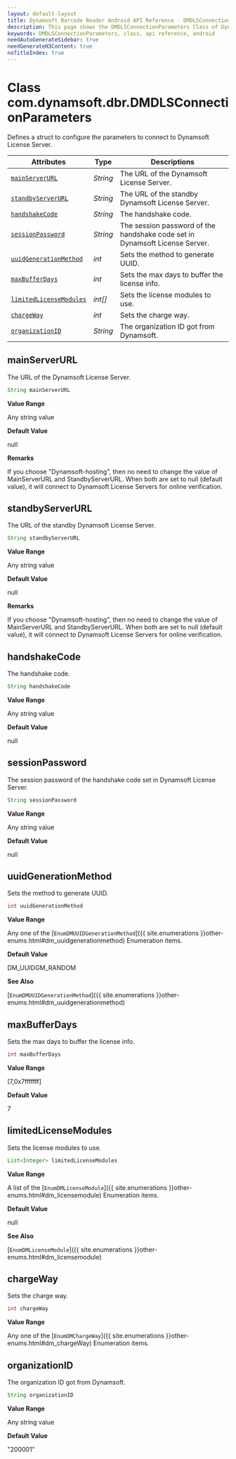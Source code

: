 ```yaml
---
layout: default-layout
title: Dynamsoft Barcode Reader Android API Reference - DMDLSConnectionParameters Class
description: This page shows the DMDLSConnectionParameters Class of Dynamsoft Barcode Reader for Android SDK.
keywords: DMDLSConnectionParameters, class, api reference, android
needAutoGenerateSidebar: true
needGenerateH3Content: true
noTitleIndex: true
---
```



# Class com.dynamsoft.dbr.DMDLSConnectionParameters

Defines a struct to configure the parameters to connect to Dynamsoft License Server.  

| Attributes | Type | Descriptions |
|----------- | ---- | ----------- |
| [`mainServerURL`](#mainserverurl) | *String* | The URL of the Dynamsoft License Server. |
| [`standbyServerURL`](#standbyserverurl) | *String* | The URL of the standby Dynamsoft License Server. |
| [`handshakeCode`](#handshakecode) | *String* | The handshake code. |
| [`sessionPassword`](#sessionpassword) | *String* | The session password of the handshake code set in Dynamsoft License Server. |
| [`uuidGenerationMethod`](#uuidgenerationmethod) | *int* | Sets the method to generate UUID. |
| [`maxBufferDays`](#maxbufferdays) | *int* | Sets the max days to buffer the license info. |
| [`limitedLicenseModules`](#limitedlicensemodules) | *int[]* | Sets the license modules to use. |
| [`chargeWay`](#chargeway) | *int* | Sets the charge way. |
| [`organizationID`](#organizationid) | *String* | The organization ID got from Dynamsoft. |

## mainServerURL

The URL of the Dynamsoft License Server.

```java
String mainServerURL
```

**Value Range**

Any string value

**Default Value**

null

**Remarks**

If you choose "Dynamsoft-hosting", then no need to change the value of MainServerURL and StandbyServerURL. When both are set to null (default value), it will connect to Dynamsoft License Servers for online verification.

## standbyServerURL

The URL of the standby Dynamsoft License Server.

```java
String standbyServerURL
```

**Value Range**

Any string value

**Default Value**

null

**Remarks**

If you choose "Dynamsoft-hosting", then no need to change the value of MainServerURL and StandbyServerURL. When both are set to null (default value), it will connect to Dynamsoft License Servers for online verification.

## handshakeCode

The handshake code.

```java
String handshakeCode
```

**Value Range**

Any string value

**Default Value**

null

## sessionPassword

The session password of the handshake code set in Dynamsoft License Server.

```java
String sessionPassword
```

**Value Range**

Any string value

**Default Value**

null

## uuidGenerationMethod

Sets the method to generate UUID.

```java
int uuidGenerationMethod
```

**Value Range**

Any one of the [`EnumDMUUIDGenerationMethod`]({{ site.enumerations }}other-enums.html#dm_uuidgenerationmethod) Enumeration items.

**Default Value**

DM_UUIDGM_RANDOM

**See Also**

[`EnumDMUUIDGenerationMethod`]({{ site.enumerations }}other-enums.html#dm_uuidgenerationmethod)

## maxBufferDays

Sets the max days to buffer the license info.

```java
int maxBufferDays
```

**Value Range**

[7,0x7fffffff]  

**Default Value**

7

## limitedLicenseModules

Sets the license modules to use.

```java
List<Integer> limitedLicenseModules
```

**Value Range**

A list of the [`EnumDMLicenseModule`]({{ site.enumerations }}other-enums.html#dm_licensemodule) Enumeration items.

**Default Value**

null

**See Also**

[`EnumDMLicenseModule`]({{ site.enumerations }}other-enums.html#dm_licensemodule)

## chargeWay

Sets the charge way.

```java
int chargeWay
```

**Value Range**

Any one of the [`EnumDMChargeWay`]({{ site.enumerations }}other-enums.html#dm_chargeWay) Enumeration items.

## organizationID

The organization ID got from Dynamsoft.

```java
String organizationID
```

**Value Range**

Any string value

**Default Value**

"200001"
